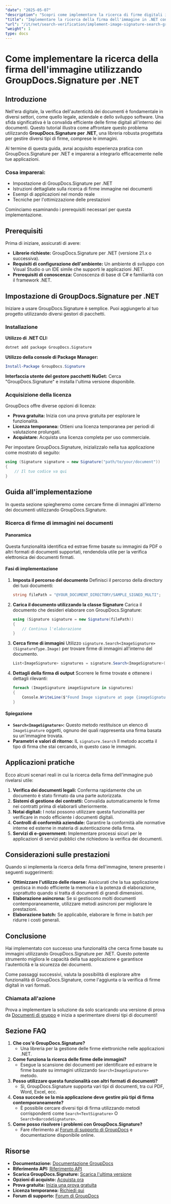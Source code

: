 ```yaml
---
"date": "2025-05-07"
"description": "Scopri come implementare la ricerca di firme digitali in .NET utilizzando GroupDocs.Signature. Questa guida illustra la configurazione, l'implementazione e le applicazioni pratiche."
"title": "Implementare la ricerca della firma dell'immagine in .NET con GroupDocs.Signature&#58; una guida passo passo"
"url": "/it/net/search-verification/implement-image-signature-search-groupdocs-signature-dotnet/"
"weight": 1
type: docs
---
```

# Come implementare la ricerca della firma dell'immagine utilizzando GroupDocs.Signature per .NET

## Introduzione

Nell'era digitale, la verifica dell'autenticità dei documenti è fondamentale in diversi settori, come quello legale, aziendale e dello sviluppo software. Una sfida significativa è la convalida efficiente delle firme digitali all'interno dei documenti. Questo tutorial illustra come affrontare questo problema utilizzando **GroupDocs.Signature per .NET**, una libreria robusta progettata per gestire diversi tipi di firme, comprese le immagini.

Al termine di questa guida, avrai acquisito esperienza pratica con GroupDocs.Signature per .NET e imparerai a integrarlo efficacemente nelle tue applicazioni.

### Cosa imparerai:
- Impostazione di GroupDocs.Signature per .NET
- Istruzioni dettagliate sulla ricerca di firme immagine nei documenti
- Esempi di applicazioni nel mondo reale
- Tecniche per l'ottimizzazione delle prestazioni

Cominciamo esaminando i prerequisiti necessari per questa implementazione.

## Prerequisiti

Prima di iniziare, assicurati di avere:
- **Librerie richieste:** GroupDocs.Signature per .NET (versione 21.x o successiva).
- **Requisiti di configurazione dell'ambiente:** Un ambiente di sviluppo con Visual Studio o un IDE simile che supporti le applicazioni .NET.
- **Prerequisiti di conoscenza:** Conoscenza di base di C# e familiarità con il framework .NET.

## Impostazione di GroupDocs.Signature per .NET

Iniziare a usare GroupDocs.Signature è semplice. Puoi aggiungerlo al tuo progetto utilizzando diversi gestori di pacchetti.

### Installazione

**Utilizzo di .NET CLI:**
```bash
dotnet add package GroupDocs.Signature
```

**Utilizzo della console di Package Manager:**
```powershell
Install-Package GroupDocs.Signature
```

**Interfaccia utente del gestore pacchetti NuGet:** Cerca "GroupDocs.Signature" e installa l'ultima versione disponibile.

### Acquisizione della licenza

GroupDocs offre diverse opzioni di licenza:
- **Prova gratuita:** Inizia con una prova gratuita per esplorare le funzionalità.
- **Licenza temporanea:** Ottieni una licenza temporanea per periodi di valutazione prolungati.
- **Acquistare:** Acquista una licenza completa per uso commerciale.

Per impostare GroupDocs.Signature, inizializzalo nella tua applicazione come mostrato di seguito:

```csharp
using (Signature signature = new Signature("path/to/your/document"))
{
    // Il tuo codice va qui
}
```

## Guida all'implementazione

In questa sezione spiegheremo come cercare firme di immagini all'interno dei documenti utilizzando GroupDocs.Signature.

### Ricerca di firme di immagini nei documenti

#### Panoramica
Questa funzionalità identifica ed estrae firme basate su immagini da PDF o altri formati di documenti supportati, rendendola utile per la verifica elettronica dei documenti firmati.

#### Fasi di implementazione

1. **Imposta il percorso del documento**
   Definisci il percorso della directory dei tuoi documenti:
   
   ```csharp
   string filePath = "@YOUR_DOCUMENT_DIRECTORY/SAMPLE_SIGNED_MULTI";
   ```

2. **Carica il documento utilizzando la classe Signature**
   Carica il documento che desideri elaborare con GroupDocs.Signature:
   
   ```csharp
   using (Signature signature = new Signature(filePath))
   {
       // Continua l'elaborazione
   }
   ```

3. **Cerca firme di immagini**
   Utilizzo `signature.Search<ImageSignature>(SignatureType.Image)` per trovare firme di immagini all'interno del documento.
   
   ```csharp
   List<ImageSignature> signatures = signature.Search<ImageSignature>(SignatureType.Image);
   ```

4. **Dettagli della firma di output**
   Scorrere le firme trovate e ottenere i dettagli rilevanti:
   
   ```csharp
   foreach (ImageSignature imageSignature in signatures)
   {
       Console.WriteLine($"Found Image signature at page {imageSignature.PageNumber} and size {imageSignature.Size}." );
   }
   ```

#### Spiegazione
- **`Search<ImageSignature>`:** Questo metodo restituisce un elenco di `ImageSignature` oggetti, ognuno dei quali rappresenta una firma basata su un'immagine trovata.
- **Parametri e valori di ritorno:** IL `signature.Search` Il metodo accetta il tipo di firma che stai cercando, in questo caso le immagini.

## Applicazioni pratiche

Ecco alcuni scenari reali in cui la ricerca della firma dell'immagine può rivelarsi utile:

1. **Verifica dei documenti legali:** Conferma rapidamente che un documento è stato firmato da una parte autorizzata.
2. **Sistemi di gestione dei contratti:** Convalida automaticamente le firme nei contratti prima di elaborarli ulteriormente.
3. **Notai digitali:** I notai possono utilizzare questa funzionalità per verificare in modo efficiente i documenti digitali.
4. **Controlli di conformità aziendale:** Garantire la conformità alle normative interne ed esterne in materia di autenticazione della firma.
5. **Servizi di e-government:** Implementare processi sicuri per le applicazioni di servizi pubblici che richiedono la verifica dei documenti.

## Considerazioni sulle prestazioni

Quando si implementa la ricerca della firma dell'immagine, tenere presente i seguenti suggerimenti:
- **Ottimizzare l'utilizzo delle risorse:** Assicurati che la tua applicazione gestisca in modo efficiente la memoria e la potenza di elaborazione, soprattutto quando si tratta di documenti di grandi dimensioni.
- **Elaborazione asincrona:** Se si gestiscono molti documenti contemporaneamente, utilizzare metodi asincroni per migliorare le prestazioni.
- **Elaborazione batch:** Se applicabile, elaborare le firme in batch per ridurre i costi generali.

## Conclusione

Hai implementato con successo una funzionalità che cerca firme basate su immagini utilizzando GroupDocs.Signature per .NET. Questo potente strumento migliora le capacità della tua applicazione e garantisce l'autenticità e la sicurezza dei documenti.

Come passaggi successivi, valuta la possibilità di esplorare altre funzionalità di GroupDocs.Signature, come l'aggiunta o la verifica di firme digitali in vari formati.

### Chiamata all'azione

Prova a implementare la soluzione da solo scaricando una versione di prova da [Documenti di gruppo](https://releases.groupdocs.com/signature/net/) e inizia a sperimentare diversi tipi di documenti!

## Sezione FAQ

1. **Che cos'è GroupDocs.Signature?**
   - Una libreria per la gestione delle firme elettroniche nelle applicazioni .NET.
2. **Come funziona la ricerca delle firme delle immagini?**
   - Esegue la scansione dei documenti per identificare ed estrarre le firme basate su immagini utilizzando `Search<ImageSignature>` metodo.
3. **Posso utilizzare questa funzionalità con altri formati di documenti?**
   - Sì, GroupDocs.Signature supporta vari tipi di documenti, tra cui PDF, Word, Excel, ecc.
4. **Cosa succede se la mia applicazione deve gestire più tipi di firma contemporaneamente?**
   - È possibile cercare diversi tipi di firma utilizzando metodi corrispondenti come `Search<TextSignature>` O `Search<BarcodeSignature>`.
5. **Come posso risolvere i problemi con GroupDocs.Signature?**
   - Fare riferimento al [Forum di supporto di GroupDocs](https://forum.groupdocs.com/c/signature/) e documentazione disponibile online.

## Risorse
- **Documentazione:** [Documentazione GroupDocs](https://docs.groupdocs.com/signature/net/)
- **Riferimento API:** [Riferimento API](https://reference.groupdocs.com/signature/net/)
- **Scarica GroupDocs.Signature:** [Scarica l'ultima versione](https://releases.groupdocs.com/signature/net/)
- **Opzioni di acquisto:** [Acquista ora](https://purchase.groupdocs.com/buy)
- **Prova gratuita:** [Inizia una prova gratuita](https://releases.groupdocs.com/signature/net/)
- **Licenza temporanea:** [Richiedi qui](https://purchase.groupdocs.com/temporary-license/)
- **Forum di supporto:** [Forum di GroupDocs](https://forum.groupdocs.com/c/signature/)